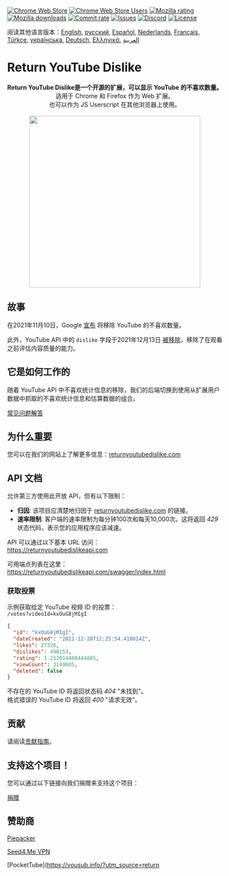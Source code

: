 [![Chrome Web Store](https://img.shields.io/chrome-web-store/stars/gebbhagfogifgggkldgodflihgfeippi?label=Chrome%20Rating&style=flat&logo=google)](https://chrome.google.com/webstore/detail/youtube-dislike-button/gebbhagfogifgggkldgodflihgfeippi/)
[![Chrome Web Store Users](https://img.shields.io/chrome-web-store/users/gebbhagfogifgggkldgodflihgfeippi?label=Chrome%20Users&style=flat&logo=google)](https://chrome.google.com/webstore/detail/youtube-dislike-button/gebbhagfogifgggkldgodflihgfeippi/)
[![Mozilla rating](https://img.shields.io/amo/stars/return-youtube-dislikes?label=Firefox%20Rating&style=flat&logo=firefox)](https://addons.mozilla.org/en-US/firefox/addon/return-youtube-dislikes/)
[![Mozilla downloads](https://img.shields.io/amo/users/return-youtube-dislikes?label=Firefox%20Users&style=flat&logo=firefox)](https://addons.mozilla.org/en-US/firefox/addon/return-youtube-dislikes/)
[![Commit rate](https://img.shields.io/github/commit-activity/m/Anarios/return-youtube-dislike?label=Commits&style=flat)](https://github.com/Anarios/return-youtube-dislike/commits/main)
[![Issues](https://img.shields.io/github/issues/Anarios/return-youtube-dislike?style=flat&label=Issues)](https://github.com/Anarios/return-youtube-dislike/issues)
[![Discord](https://img.shields.io/discord/909435648170160229?label=Discord&style=flat&logo=discord)](https://discord.gg/UMxyMmCgfF)
[![License](https://img.shields.io/badge/License-GPLv3-blue.svg?style=flat)](https://github.com/Anarios/return-youtube-dislike/blob/main/LICENSE)

阅读其他语言版本：[English](README.md), [русский](READMEru.md), [Español](READMEes.md), [Nederlands](READMEnl.md), [Français](READMEfr.md), [Türkçe](READMEtr.md), [українська](READMEuk.md), [Deutsch](READMEde.md), [Ελληνικά](READMEgr.md), [العربية](READMEar.md)

# Return YouTube Dislike

<p align="center">
    <b>Return YouTube Dislike是一个开源的扩展，可以显示 YouTube 的不喜欢数量。</b><br>
    适用于 Chrome 和 Firefox 作为 Web 扩展。<br>
    也可以作为 JS Userscript 在其他浏览器上使用。<br><br>
    <img width="400px" src="https://user-images.githubusercontent.com/18729296/141743755-2be73297-250e-4cd1-ac93-8978c5a39d10.png"/>
</p>

## 故事

在2021年11月10日，Google [宣布](https://blog.youtube/news-and-events/update-to-youtube/) 将移除 YouTube 的不喜欢数量。

此外，YouTube API 中的 `dislike` 字段于2021年12月13日 [被移除](https://support.google.com/youtube/thread/134791097/update-to-youtube-dislike-counts)，移除了在观看之前评估内容质量的能力。

## 它是如何工作的

随着 YouTube API 中不喜欢统计信息的移除，我们的后端切换到使用从扩展用户数据中抓取的不喜欢统计信息和估算数据的组合。

[常见问题解答](https://github.com/Anarios/return-youtube-dislike/blob/main/Docs/FAQ.md)

## 为什么重要

您可以在我们的网站上了解更多信息：[returnyoutubedislike.com](https://www.returnyoutubedislike.com/)

## API 文档

允许第三方使用此开放 API，但有以下限制：

- **归因**: 该项目应清楚地归因于 [returnyoutubedislike.com](https://returnyoutubedislike.com/) 的链接。
- **速率限制**: 客户端的速率限制为每分钟100次和每天10,000次。这将返回 _429_ 状态代码，表示您的应用程序应该减速。

API 可以通过以下基本 URL 访问：  
https://returnyoutubedislikeapi.com

可用端点列表在这里：  
https://returnyoutubedislikeapi.com/swagger/index.html

### 获取投票

示例获取给定 YouTube 视频 ID 的投票：  
`/votes?videoId=kxOuG8jMIgI`

```json
{
  "id": "kxOuG8jMIgI",
  "dateCreated": "2021-12-20T12:25:54.418014Z",
  "likes": 27326,
  "dislikes": 498153,
  "rating": 1.212014408444885,
  "viewCount": 3149885,
  "deleted": false
}
```

不存在的 YouTube ID 将返回状态码 _404_ "未找到"。  
格式错误的 YouTube ID 将返回 _400_ "请求无效"。

## 贡献

请阅读[贡献指南](https://github.com/Anarios/return-youtube-dislike/blob/main/CONTRIBUTING.md)。

## 支持这个项目！

您可以通过以下链接向我们捐赠来支持这个项目：

[捐赠](https://returnyoutubedislike.com/donate)

## 赞助商

[Piepacker](https://piepacker.com)

[Seed4.Me VPN](https://www.seed4.me/users/register?gift=ReturnYoutubeDislike)

[PocketTube](https://yousub.info/?utm_source=return
